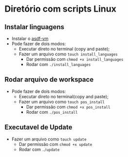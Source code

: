 # Diretório com scripts Linux

## Instalar linguagens

- Instalar o [asdf-vm](https://asdf-vm.com/guide/getting-started.html#_3-install-asdf)
- Pode fazer de dois modos:
  - Executar direto no terminal (copy and paste);
  - Fazer um arquivo como ```touch install_languages```
    - Dar permissão com ```chmod +x install_languages```
    - Rodar com ```./install_languages```


## Rodar arquivo de workspace

- Pode fazer de dois modos:
  - Executar direto no terminal(copy and paste);
  - Fazer um arquivo como ```touch pos_install```
    - Dar permissão com ```chmod +x pos_install```
    - Rodar com ```./pos_install```


## Executavel de Update

- Fazer um arquivo como ```touch update```
  - Dar permissão com ```chmod +x update```
  - Rodar com ```./update```
